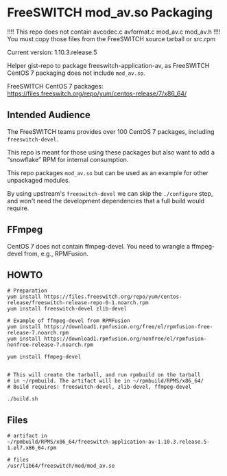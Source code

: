 # FreeSWITCH mod_av.so Packaging

!!!! This repo does not contain avcodec.c  avformat.c  mod\_av.c  mod_av.h
!!!! You must copy those files from the FreeSWITCH source tarball or src.rpm

Current version: 1.10.3.release.5

Helper gist-repo to package freeswitch-application-av, as
FreeSWITCH CentOS 7 packaging does not include `mod_av.so`.

FreeSWITCH CentOS 7 packages: https://files.freeswitch.org/repo/yum/centos-release/7/x86_64/

## Intended Audience

The FreeSWITCH teams provides over 100 CentOS 7 packages, including `freeswitch-devel`.

This repo is meant for those using these packages but also want to add a “snowflake” RPM
for internal consumption.

This repo packages `mod_av.so` but can be used as an example for other unpackaged modules.

By using upstream's `freeswitch-devel` we can skip the `./configure` step, and won't need
the development dependencies that a full build would require.

## FFmpeg

CentOS 7 does not contain ffmpeg-devel. You need to wrangle a ffmpeg-devel
from, e.g., RPMFusion.


## HOWTO

```
# Preparation
yum install https://files.freeswitch.org/repo/yum/centos-release/freeswitch-release-repo-0-1.noarch.rpm
yum install freeswitch-devel zlib-devel

# Example of ffmpeg-devel from RPMFusion
yum install https://download1.rpmfusion.org/free/el/rpmfusion-free-release-7.noarch.rpm
yum install https://download1.rpmfusion.org/nonfree/el/rpmfusion-nonfree-release-7.noarch.rpm

yum install ffmpeg-devel


# This will create the tarball, and run rpmbuild on the tarball
# in ~/rpmbuild. The artifact will be in ~/rpmbuild/RPMS/x86_64/
# Build requires: freeswitch-devel, zlib-devel, ffmpeg-devel

./build.sh
```


## Files 

```
# artifact in
~/rpmbuild/RPMS/x86_64/freeswitch-application-av-1.10.3.release.5-1.el7.x86_64.rpm

# files
/usr/lib64/freeswitch/mod/mod_av.so
```
